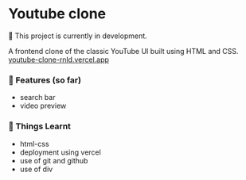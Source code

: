 # Youtube clone

🚧 This project is currently in development.

A frontend clone of the classic YouTube UI built using HTML and CSS.  
[youtube-clone-rnld.vercel.app](https://youtube-clone-rnld.vercel.app)

### 🚀 Features (so far)
- search bar
- video preview

### 🧠 Things Learnt
- html-css
- deployment using vercel
- use of git and github
- use of div
